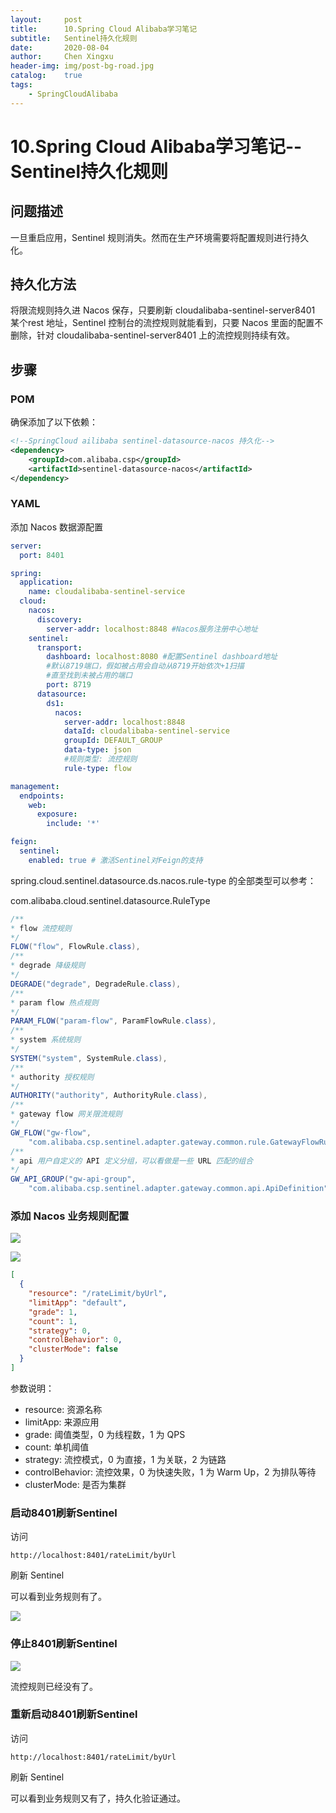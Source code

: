 ```yaml
---
layout:     post
title:      10.Spring Cloud Alibaba学习笔记
subtitle:   Sentinel持久化规则
date:       2020-08-04
author:     Chen Xingxu
header-img: img/post-bg-road.jpg
catalog:    true
tags:
    - SpringCloudAlibaba
---
```

# 10.Spring Cloud Alibaba学习笔记--Sentinel持久化规则

## 问题描述

一旦重启应用，Sentinel 规则消失。然而在生产环境需要将配置规则进行持久化。

## 持久化方法

将限流规则持久进 Nacos 保存，只要刷新 cloudalibaba-sentinel-server8401 某个rest 地址，Sentinel 控制台的流控规则就能看到，只要 Nacos 里面的配置不删除，针对 cloudalibaba-sentinel-server8401 上的流控规则持续有效。

## 步骤

### POM

确保添加了以下依赖：

```xml
<!--SpringCloud ailibaba sentinel-datasource-nacos 持久化-->
<dependency>
    <groupId>com.alibaba.csp</groupId>
    <artifactId>sentinel-datasource-nacos</artifactId>
</dependency>
```

### YAML

添加 Nacos 数据源配置

```yaml
server:
  port: 8401

spring:
  application:
    name: cloudalibaba-sentinel-service
  cloud:
    nacos:
      discovery:
        server-addr: localhost:8848 #Nacos服务注册中心地址
    sentinel:
      transport:
        dashboard: localhost:8080 #配置Sentinel dashboard地址
        #默认8719端口，假如被占用会自动从8719开始依次+1扫描
        #直至找到未被占用的端口
        port: 8719
      datasource:
        ds1:
          nacos:
            server-addr: localhost:8848
            dataId: cloudalibaba-sentinel-service
            groupId: DEFAULT_GROUP
            data-type: json
            #规则类型: 流控规则
            rule-type: flow

management:
  endpoints:
    web:
      exposure:
        include: '*'

feign:
  sentinel:
    enabled: true # 激活Sentinel对Feign的支持

```

spring.cloud.sentinel.datasource.ds.nacos.rule-type 的全部类型可以参考：

com.alibaba.cloud.sentinel.datasource.RuleType

```java
/**
* flow 流控规则
*/
FLOW("flow", FlowRule.class),
/**
* degrade 降级规则
*/
DEGRADE("degrade", DegradeRule.class),
/**
* param flow 热点规则
*/
PARAM_FLOW("param-flow", ParamFlowRule.class),
/**
* system 系统规则
*/
SYSTEM("system", SystemRule.class),
/**
* authority 授权规则
*/
AUTHORITY("authority", AuthorityRule.class),
/**
* gateway flow 网关限流规则
*/
GW_FLOW("gw-flow",
    "com.alibaba.csp.sentinel.adapter.gateway.common.rule.GatewayFlowRule"),
/**
* api 用户自定义的 API 定义分组，可以看做是一些 URL 匹配的组合
*/
GW_API_GROUP("gw-api-group",
    "com.alibaba.csp.sentinel.adapter.gateway.common.api.ApiDefinition");
```

### 添加 Nacos 业务规则配置

![](/img-post/2020-08-04-springcloudalibaba/08-05.png)

![](/img-post/2020-08-04-springcloudalibaba/08-06.png)

```json
[
  {
    "resource": "/rateLimit/byUrl",
    "limitApp": "default",
    "grade": 1,
    "count": 1,
    "strategy": 0,
    "controlBehavior": 0,
    "clusterMode": false
  }
]
```

参数说明：

- resource: 资源名称
- limitApp: 来源应用
- grade: 阈值类型，0 为线程数，1 为 QPS
- count: 单机阈值
- strategy: 流控模式，0 为直接，1 为关联，2 为链路
- controlBehavior: 流控效果，0 为快速失败，1 为 Warm Up，2 为排队等待
- clusterMode: 是否为集群

### 启动8401刷新Sentinel

访问

`http://localhost:8401/rateLimit/byUrl`

刷新 Sentinel

可以看到业务规则有了。

![](/img-post/2020-08-04-springcloudalibaba/08-07.png)

### 停止8401刷新Sentinel

![](/img-post/2020-08-04-springcloudalibaba/08-08.png)

流控规则已经没有了。

### 重新启动8401刷新Sentinel

访问

`http://localhost:8401/rateLimit/byUrl`

刷新 Sentinel

可以看到业务规则又有了，持久化验证通过。

